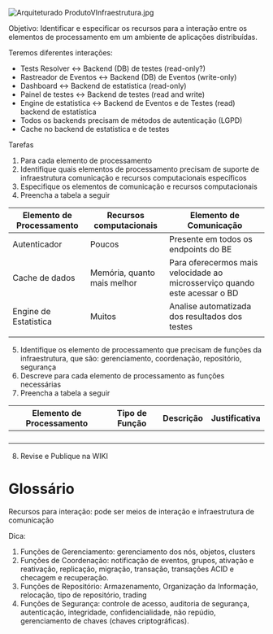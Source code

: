 ![Arquiteturado ProdutoVInfraestrutura.jpg](/.attachments/Arquiteturado%20ProdutoVInfraestrutura-e1e9a801-9a58-4318-a92c-8881602b22e0.jpg)

Objetivo: Identificar e especificar os recursos para a interação entre os elementos de processamento em um ambiente de aplicações distribuídas.

Teremos diferentes interações:

- Tests Resolver <-> Backend (DB) de testes (read-only?)
- Rastreador de Eventos <-> Backend (DB) de Eventos (write-only)
- Dashboard <-> Backend de estatistica (read-only)
- Painel de testes <-> Backend de testes (read and write)
- Engine de estatistica <-> Backend de Eventos e de Testes (read) backend de estatística 
- Todos os backends precisam de métodos de autenticação (LGPD)
- Cache no backend de estatistica e de testes


Tarefas
1. Para cada elemento de processamento 
2. Identifique quais elementos de processamento precisam de suporte de infraestrutura comunicação e recursos computacionais específicos
3. Especifique os elementos de comunicação e recursos computacionais
4. Preencha a tabela a seguir

|**Elemento de Processamento**|**Recursos computacionais**|**Elemento de Comunicação**|
|--|--|--|
| Autenticador | Poucos | Presente em todos os endpoints do BE |
| Cache de dados | Memória, quanto mais melhor | Para oferecermos mais velocidade ao microsserviço quando este acessar o BD |
| Engine de Estatistica | Muitos | Analise automatizada dos resultados dos testes |
|  |  |  |

5. Identifique os elemento de processamento que precisam de funções da infraestrutura, que são: gerenciamento, coordenação, repositório, segurança
6. Descreve para cada elemento de processamento as funções necessárias
7. Preencha a tabela a seguir



|**Elemento de Processamento**|**Tipo de Função**|**Descrição**|**Justificativa**| 
|--|--|--|--|
|  |  |  |  |
|  |  |  |  |
|  |  |  |  |
|  |  |  |  |

8. Revise e Publique na WIKI

# Glossário
Recursos para interação: pode ser meios de interação e infraestrutura de comunicação

Dica: 
1) Funções de Gerenciamento: gerenciamento dos nós, objetos, clusters
2) Funções de Coordenação: notificação de eventos, grupos, ativação e reativação, replicação, migração, transação, transações ACID e checagem e recuperação.
3) Funções de Repositório: Armazenamento, Organização da Informação, relocação, tipo de repositório, trading
4) Funções de Segurança: controle de acesso, auditoria de segurança, autenticação, integridade, confidencialidade, não repúdio, gerenciamento de chaves (chaves criptográficas).
